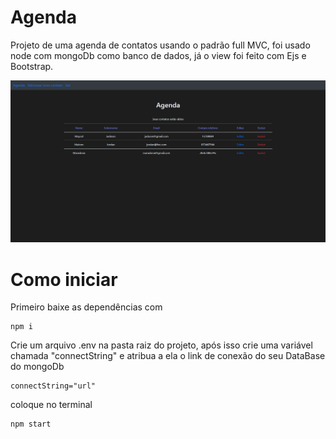 # **Agenda**
 Projeto de uma agenda de contatos usando o padrão full MVC, foi usado node com mongoDb como banco de dados, já o view foi feito com Ejs e Bootstrap.

 ![Imagem do projeto](./public/img/projetoAgenda.png)
 
# Como iniciar

Primeiro baixe as dependências com 
```
npm i
```

Crie um arquivo .env na pasta raiz do projeto, após isso crie uma variável chamada "connectString" e atribua a ela o link de conexão do seu DataBase do mongoDb
```
connectString="url"
```

coloque no terminal 
```
npm start 
```
